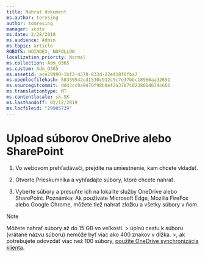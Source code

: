 ```yaml
---
title: Nahrať dokument
ms.author: toresing
author: tomresing
manager: scotv
ms.date: 2/28/2018
ms.audience: Admin
ms.topic: article
ROBOTS: NOINDEX, NOFOLLOW
localization_priority: Normal
ms.collection: Adm_O365
ms.custom: Adm_O365
ms.assetid: ace29990-1bf3-4378-833d-22e418f0fba7
ms.openlocfilehash: 58339542cd1530c912c9c7e37bbc18960aa32691
ms.sourcegitcommit: dd43cc0a9470f98b8ef2a3787c823801d674c666
ms.translationtype: MT
ms.contentlocale: sk-SK
ms.lasthandoff: 02/12/2019
ms.locfileid: "29905739"
---
```

# <a name="upload-files-to-onedrive-or-sharepoint"></a>Upload súborov OneDrive alebo SharePoint

1. Vo webovom prehľadávači, prejdite na umiestnenie, kam chcete vkladať.
    
2. Otvorte Prieskumníka a vyhľadajte súbory, ktoré chcete nahrať.
    
3. Vyberte súbory a presuňte ich na lokalite služby OneDrive alebo SharePoint. Poznámka: Ak používate Microsoft Edge, Mozilla FireFox alebo Google Chrome, môžete tiež nahrať zložku a všetky súbory v ňom.
    
> [!NOTE]
>  Môžete nahrať súbory až do 15 GB vo veľkosti. > úplnú cestu k súboru (vrátane názvu súboru) nemôže byť viac ako 400 znakov v dĺžka. >, ak potrebujete odovzdať viac než 100 súbory, [použite OneDrive synchronizácia klienta](https://go.microsoft.com/fwlink/?linkid=866427). 
  

